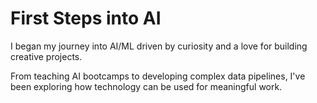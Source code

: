 # First Steps into AI

I began my journey into AI/ML driven by curiosity and a love for building creative projects.

From teaching AI bootcamps to developing complex data pipelines, I've been exploring how technology can be used for meaningful work.
